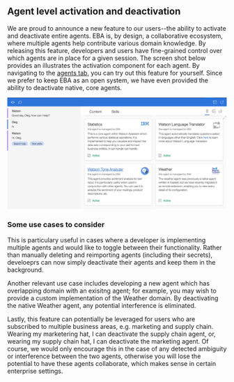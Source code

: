 ## Agent level activation and deactivation

We are proud to announce a new feature to our users--the ability to activate and deactivate entire agents. EBA is, by design, a collaborative ecosystem, where multiple agents help contribute various domain knowledge. By releasing this feature, developers and users have fine-grained control over which agents are in place for a given session. The screen shot below provides an illustrates the activation component for each agent. By navigating to the [agents tab](https://eba.ibm.com/assistant#/lab/agents), you can try out this feature for yourself. Since we prefer to keep EBA as an open system, we have even provided the ability to deactivate native, core agents. 

[![Activation example](../agent-deactivation.png "Agent activation control")](../agent-deactivation.png)

### Some use cases to consider

This is particulary useful in cases where a developer is implementing multiple agents and would like to toggle between their functionality. Rather than manually deleting and reimporting agents (including their secrets), develoeprs can now simply deactivate their agents and keep them in the background.

Another relevant use case includes developing a new agent which has overlapping domain with an exisitng agent; for example, you may wish to provide a custom implementation of the Weather domain. By deactivating the native Weather agent, any potential interference is eliminated.

Lastly, this feature can potentially be leveraged for users who are subscribed to multiple business areas, e.g. marketing and supply chain. Wearing my marketering hat, I can deactivate the supply chain agent, or, wearing my supply chain hat, I can deactivate the marketing agent. Of course, we would only encourage this in the case of any detected ambiguity or interference between the two agents, otherwise you will lose the potential to have these agents collaborate, which makes sense in certain enterprise settings.
